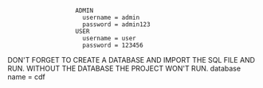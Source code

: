 

                       ADMIN 
                         username = admin
                         password = admin123
                       USER
                         username = user
                         password = 123456
                 

DON'T FORGET TO CREATE A DATABASE  AND IMPORT THE SQL FILE AND RUN.
WITHOUT THE DATABASE THE PROJECT WON'T RUN.
database name = cdf





